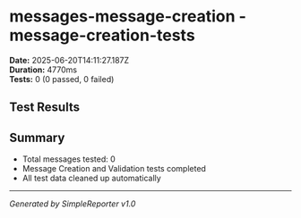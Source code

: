 # messages-message-creation - message-creation-tests

**Date:** 2025-06-20T14:11:27.187Z  
**Duration:** 4770ms  
**Tests:** 0 (0 passed, 0 failed)

## Test Results



## Summary

- Total messages tested: 0
- Message Creation and Validation tests completed
- All test data cleaned up automatically

---
*Generated by SimpleReporter v1.0*
